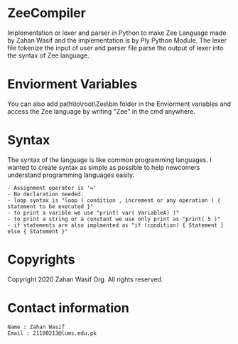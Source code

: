 # ZeeCompiler

Implementation or lexer and parser in Python to make Zee Language made by Zahan Wasif and the implementation is by Ply Python Module. The lexer file tokenize the input of user and parser file parse the output of lexer into the syntax of Zee language.

# Enviorment Variables

You can also add path\to\root\Zee\bin folder in the Enviorment variables and access the Zee language by writing "Zee" in the cmd anywhere.

# Syntax

The syntax of the language is like common programming languages. I wanted to create syntax as simple as possible to help newcomers understand programming languages easily.

    - Assignment operator is '='
    - No declaration needed.
    - loop syntax is "loop ( condition , increment or any operation ) { statement to be executed }"
    - to print a varible we use "print( var( VariableA) )"
    - to print a string or a constant we use only print as "print( 5 )"
    - if statements are also implmented as "if (condition) { Statement } else { Statement }"

# Copyrights

Copyright 2020 Zahan Wasif Org. All rights reserved.

# Contact information

    Name : Zahan Wasif
    Email : 21100213@lums.edu.pk

